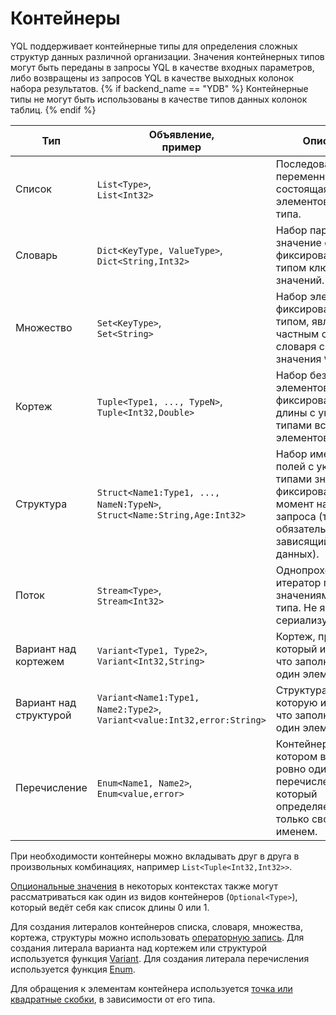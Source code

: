 # Контейнеры

YQL поддерживает контейнерные типы для определения сложных структур данных различной организации.
Значения контейнерных типов могут быть переданы в запросы YQL в качестве входных параметров, либо возвращены из запросов YQL в качестве выходных колонок набора результатов.
{% if backend_name == "YDB" %}
Контейнерные типы не могут быть использованы в качестве типов данных колонок таблиц.
{% endif %}

| Тип | Объявление,<br/>пример | Описание |
| ------------ | ---------------- | ------------- |
| Список | `List<Type>`,<br/>`List<Int32>` | Последовательность переменной длины, состоящая из элементов одного типа.|
| Словарь | `Dict<KeyType, ValueType>`,<br/>`Dict<String,Int32>` | Набор пар ключ—значение с фиксированным типом ключей и значений. |
| Множество | `Set<KeyType>`,<br/>`Set<String>` | Набор элементов с фиксированным типом, является частным случаем словаря с типом значения `Void`. |
| Кортеж | `Tuple<Type1, ..., TypeN>`,<br/>`Tuple<Int32,Double>` | Набор безымянных элементов фиксированной длины с указанными типами всех элементов. |
| Структура | `Struct<Name1:Type1, ..., NameN:TypeN>`,<br/> `Struct<Name:String,Age:Int32>` | Набор именованных полей с указанными типами значений, фиксированный на момент начала запроса (то есть обязательно не зависящий от данных). |
| Поток | `Stream<Type>`,<br/> `Stream<Int32>` | Однопроходной итератор по значениям одного типа. Не является сериализуемым. |
| Вариант над кортежем | `Variant<Type1, Type2>`,<br/> `Variant<Int32,String>` | Кортеж, про который известно, что заполнен ровно один элемент. |
| Вариант над структурой | `Variant<Name1:Type1, Name2:Type2>`,<br/>`Variant<value:Int32,error:String>` | Структура, про которую известно, что заполнен ровно один элемент. |
| Перечисление | `Enum<Name1, Name2>`,<br/>`Enum<value,error>` | Контейнер, в котором выбран ровно один элемент перечисления, который определяется только своим именем. |

При необходимости контейнеры можно вкладывать друг в друга в произвольных комбинациях, например `List<Tuple<Int32,Int32>>`.

[Опциональные значения](optional.md) в некоторых контекстах также могут рассматриваться как один из видов контейнеров (`Optional<Type>`), который ведёт себя как список длины 0 или 1.

Для создания литералов контейнеров списка, словаря, множества, кортежа, структуры можно использовать [операторную запись](../builtins/basic.md#containerliteral).
Для создания литерала варианта над кортежем или структурой используется функция [Variant](../builtins/basic.md#variant).
Для создания литерала перечисления используется функция [Enum](../builtins/basic.md#enum).

Для обращения к элементам контейнера используется [точка или квадратные скобки](../syntax/expressions.md#items-access), в зависимости от его типа.
